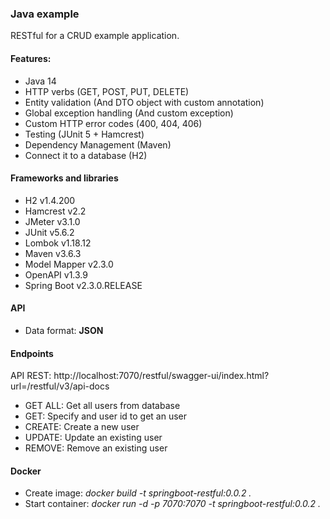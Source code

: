 ### Java example

RESTful for a CRUD example application.

#### Features:

  - Java 14
  - HTTP verbs (GET, POST, PUT, DELETE)
  - Entity validation (And DTO object with custom annotation)
  - Global exception handling (And custom exception)
  - Custom HTTP error codes (400, 404, 406)
  - Testing (JUnit 5 + Hamcrest)
  - Dependency Management (Maven)
  - Connect it to a database (H2)

#### Frameworks and libraries
 
  - H2 v1.4.200
  - Hamcrest v2.2
  - JMeter v3.1.0
  - JUnit v5.6.2
  - Lombok v1.18.12
  - Maven v3.6.3
  - Model Mapper v2.3.0
  - OpenAPI v1.3.9
  - Spring Boot v2.3.0.RELEASE

#### API

  - Data format: **JSON**

#### Endpoints

API REST: http://localhost:7070/restful/swagger-ui/index.html?url=/restful/v3/api-docs

  - GET ALL: Get all users from database
  - GET: Specify and user id to get an user
  - CREATE: Create a new user
  - UPDATE: Update an existing user
  - REMOVE: Remove an existing user
  
#### Docker
  - Create image: _docker build -t springboot-restful:0.0.2 ._
  - Start container: _docker run -d -p 7070:7070 -t springboot-restful:0.0.2 ._
